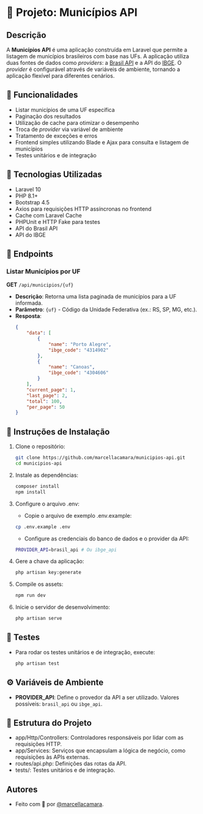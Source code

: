# 🚀 Projeto: Municípios API

## Descrição

A **Municípios API** é uma aplicação construída em Laravel que permite a listagem de municípios brasileiros com base nas UFs. A aplicação utiliza duas fontes de dados como _providers_: a [Brasil API](https://brasilapi.com.br) e a API do [IBGE](https://servicodados.ibge.gov.br). O _provider_ é configurável através de variáveis de ambiente, tornando a aplicação flexível para diferentes cenários.

## 📝 Funcionalidades

-   Listar municípios de uma UF específica
-   Paginação dos resultados
-   Utilização de cache para otimizar o desempenho
-   Troca de _provider_ via variável de ambiente
-   Tratamento de exceções e erros
-   Frontend simples utilizando Blade e Ajax para consulta e listagem de municípios
-   Testes unitários e de integração

## 🔧 Tecnologias Utilizadas

-   Laravel 10
-   PHP 8.1+
-   Bootstrap 4.5
-   Axios para requisições HTTP assíncronas no frontend
-   Cache com Laravel Cache
-   PHPUnit e HTTP Fake para testes
-   API do Brasil API
-   API do IBGE

## 📄 Endpoints

### Listar Municípios por UF

**GET** `/api/municipios/{uf}`

-   **Descrição**: Retorna uma lista paginada de municípios para a UF informada.
-   **Parâmetro**: `{uf}` - Código da Unidade Federativa (ex.: RS, SP, MG, etc.).
-   **Resposta**:
    ```json
    {
        "data": [
            {
                "name": "Porto Alegre",
                "ibge_code": "4314902"
            },
            {
                "name": "Canoas",
                "ibge_code": "4304606"
            }
        ],
        "current_page": 1,
        "last_page": 2,
        "total": 100,
        "per_page": 50
    }
    ```

## 🚀 Instruções de Instalação

1. Clone o repositório:

    ```bash
    git clone https://github.com/marcellacamara/municipios-api.git
    cd municipios-api
    ```

2. Instale as dependências:
    ```bash
    composer install
    npm install
    ```
3. Configure o arquivo .env:

    - Copie o arquivo de exemplo .env.example:

    ```bash
    cp .env.example .env
    ```

    - Configure as credenciais do banco de dados e o provider da API:

    ```bash
    PROVIDER_API=brasil_api # Ou ibge_api
    ```

4. Gere a chave da aplicação:

    ```bash
    php artisan key:generate
    ```

5. Compile os assets:

    ```bash
    npm run dev
    ```

6. Inicie o servidor de desenvolvimento:

    ```bash
    php artisan serve
    ```

## 🚀 Testes

-   Para rodar os testes unitários e de integração, execute:

    ```bash
    php artisan test
    ```

## ⚙️ Variáveis de Ambiente

-   **PROVIDER_API**: Define o provedor da API a ser utilizado. Valores possíveis: `brasil_api` ou `ibge_api`.

## 📂 Estrutura do Projeto

-   app/Http/Controllers: Controladores responsáveis por lidar com as requisições HTTP.
-   app/Services: Serviços que encapsulam a lógica de negócio, como requisições às APIs externas.
-   routes/api.php: Definições das rotas da API.
-   tests/: Testes unitários e de integração.

## Autores

-   Feito com 💜 por [@marcellacamara](https://www.github.com/marcellacamara).
